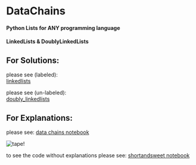# DataChains
#### Python Lists for ANY programming language
#### LinkedLists & DoublyLinkedLists

## For Solutions:
please see (labeled):  
[linkedlists](linkedlists.ipynb)  
  
please see (un-labeled):  
[doubly_linkedlists](doubly_linkedlists.ipynb)  

## For Explanations:
please see:
[data chains notebook](explanations/data_chains.ipynb)

![tape!](explanations/res/tape.gif)

to see the code without explanations please see:
[shortandsweet notebook](explanations/shortandsweet.ipynb)
